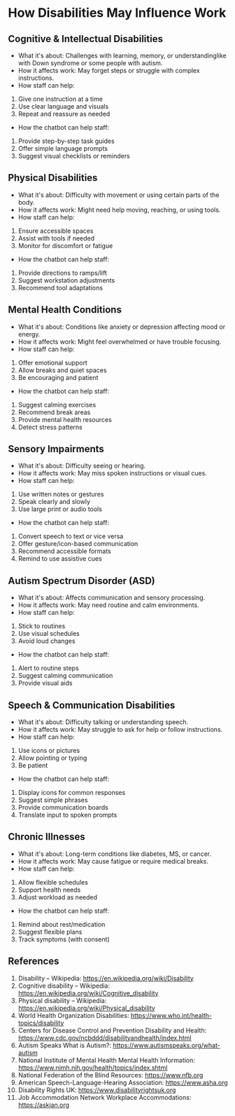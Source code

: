 # How Disabilities May Influence Work

## Cognitive & Intellectual Disabilities
* What it's about: Challenges with learning, memory, or understandinglike with Down syndrome or some people with autism.
* How it affects work: May forget steps or struggle with complex instructions.
* How staff can help:
1. Give one instruction at a time
2.	Use clear language and visuals
3.	Repeat and reassure as needed
* How the chatbot can help staff:
1.	Provide step-by-step task guides
2.	Offer simple language prompts
3.	Suggest visual checklists or reminders

## Physical Disabilities
* What it's about: Difficulty with movement or using certain parts of the body.
* How it affects work: Might need help moving, reaching, or using tools.
* How staff can help:
1.	Ensure accessible spaces
2.	Assist with tools if needed
3.	Monitor for discomfort or fatigue
* How the chatbot can help staff:
1.	Provide directions to ramps/lift
2.	Suggest workstation adjustments
3.	Recommend tool adaptations


## Mental Health Conditions
* What it's about: Conditions like anxiety or depression affecting mood or energy.
* How it affects work: Might feel overwhelmed or have trouble focusing.
* How staff can help:
1.	Offer emotional support
2.	Allow breaks and quiet spaces
3.	Be encouraging and patient
* How the chatbot can help staff:
1.	Suggest calming exercises
2.	Recommend break areas
3.	Provide mental health resources
4.	Detect stress patterns

## Sensory Impairments
* What it's about: Difficulty seeing or hearing.
* How it affects work: May miss spoken instructions or visual cues.
* How staff can help:
1.	Use written notes or gestures
2.	Speak clearly and slowly
3.	Use large print or audio tools
* How the chatbot can help staff:
1.	Convert speech to text or vice versa
2.	Offer gesture/icon-based communication
3.	Recommend accessible formats
4.	Remind to use assistive cues


## Autism Spectrum Disorder (ASD)
* What it's about: Affects communication and sensory processing.
* How it affects work: May need routine and calm environments.
* How staff can help:
1.	Stick to routines
2.	Use visual schedules
3.  Avoid loud changes
* How the chatbot can help staff:
1.	Alert to routine steps
2.	Suggest calming communication
3.	Provide visual aids
	
## Speech & Communication Disabilities
* What it's about: Difficulty talking or understanding speech.
* How it affects work: May struggle to ask for help or follow instructions.
* How staff can help:
1.	Use icons or pictures
2.	Allow pointing or typing
3.	Be patient
* How the chatbot can help staff:
1.	Display icons for common responses
2.	Suggest simple phrases
3.	Provide communication boards
4.	Translate input to spoken prompts

## Chronic Illnesses
* What it's about: Long-term conditions like diabetes, MS, or cancer.
* How it affects work: May cause fatigue or require medical breaks.
* How staff can help:
1.	Allow flexible schedules
2.	Support health needs
3.	Adjust workload as needed
* How the chatbot can help staff:
1.	Remind about rest/medication
2.	Suggest flexible plans
3.	Track symptoms (with consent)

## References
1. Disability – Wikipedia: https://en.wikipedia.org/wiki/Disability
2. Cognitive disability – Wikipedia: https://en.wikipedia.org/wiki/Cognitive_disability
3. Physical disability – Wikipedia: https://en.wikipedia.org/wiki/Physical_disability
4. World Health Organization  Disabilities: https://www.who.int/health-topics/disability
5. Centers for Disease Control and Prevention  Disability and Health: https://www.cdc.gov/ncbddd/disabilityandhealth/index.html
6. Autism Speaks  What is Autism?: https://www.autismspeaks.org/what-autism
7. National Institute of Mental Health  Mental Health Information: https://www.nimh.nih.gov/health/topics/index.shtml
8. National Federation of the Blind  Resources: https://www.nfb.org
9. American Speech-Language-Hearing Association: https://www.asha.org
10. Disability Rights UK: https://www.disabilityrightsuk.org
11. Job Accommodation Network  Workplace Accommodations: https://askjan.org








